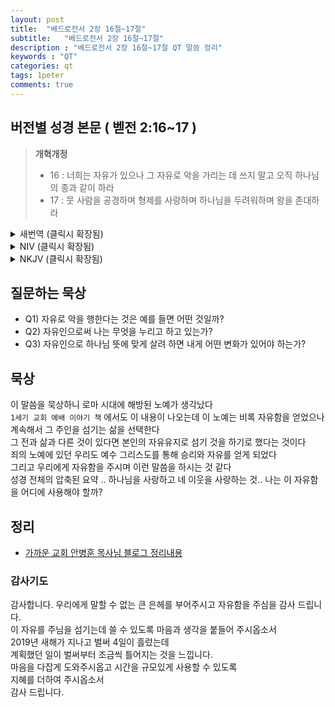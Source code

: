 ```yaml
---
layout: post
title:  "베드로전서 2장 16절~17절"
subtitle:   "베드로전서 2장 16절~17절"
description : "베드로전서 2장 16절~17절 QT 말씀 정리"
keywords : "QT"
categories: qt
tags: 1peter
comments: true
---
```


## 버전별 성경 본문 ( 벧전 2:16~17 )

> **개혁개정**
>* 16 : 너희는 자유가 있으나 그 자유로 악을 가리는 데 쓰지 말고 오직 하나님의 종과 같이 하라 
>* 17 : 뭇 사람을 공경하며 형제를 사랑하며 하나님을 두려워하며 왕을 존대하라 
<details>

<summary> 새번역 (클릭시 확장됨)</summary>
<div markdown="1">

>* 16 : 여러분은 자유인으로 사십시오. 그러나 그 자유를 악을 행하는 구실로 쓰지 말고, 하나님의 종으로 사십시오. 
>* 17 : 모든 사람을 존중하며, 믿음의 식구들을 사랑하며, 하나님을 두려워하며, 왕을 공경하십시오.
</div>
</details>

<details>
<summary> NIV (클릭시 확장됨)</summary>
<div markdown="1">

>* 16 : Live as free people, but do not use your freedom as a cover-up for evil; live as God’s slaves. 
>* 17 : Show proper respect to everyone, love the family of believers, fear God, honor the emperor.
</div>
</details>

<details>
<summary> NKJV (클릭시 확장됨)</summary>
<div markdown="1">

>* 16 : as free, yet not using liberty as a cloak for vice, but as bondservants of God. 
>* 17 : Honor all people. Love the brotherhood. Fear God. Honor the king.
</div>
</details>

## 질문하는 묵상

* Q1) 자유로 악을 행한다는 것은 예를 들면 어떤 것일까?
* Q2) 자유인으로써 나는 무엇을 누리고 하고 있는가?
* Q3) 자유인으로 하나님 뜻에 맞게 살려 하면 내게 어떤 변화가 있어야 하는가?

## 묵상
이 말씀을 묵상하니 로마 시대에 해방된 노예가 생각났다  
`1세기 교회 예배 이야기 책` 에서도 이 내용이 나오는데 이 노예는 비록 자유함을 얻었으나  
계속해서 그 주인을 섬기는 삶을 선택한다  
그 전과 삶과 다른 것이 있다면 본인의 자유유지로 섬기 것을 하기로 했다는 것이다  
죄의 노예에 있던 우리도 예수 그리스도를 통해 승리와 자유를 얻게 되었다  
그리고 우리에게 자유함을 주시며 이런 말씀을 하시는 것 같다  
성경 전체의 압축된 요약 .. 하나님을 사랑하고 네 이웃을 사랑하는 것.. 
나는 이 자유함을 어디에 사용해야 할까? 

## 정리
* [가까운 교회 안병훈 목사님 블로그 정리내용](https://blog.naver.com/tolerance2018/221433973871)

### 감사기도
감사합니다. 
우리에게 말할 수 없는 큰 은헤를 부어주시고 자유함을 주심을 감사 드립니다.  
이 자유를 주님을 섬기는데 쓸 수 있도록 마음과 생각을 붙들어 주시옵소서  
2019년 새해가 지나고 벌써 4일이 흘렀는데  
계획했던 일이 벌써부터 조금씩 틀어지는 것을 느낍니다.  
마음을 다잡게 도와주시옵고 시간을 규모있게 사용할 수 있도록  
지혜를 더하여 주시옵소서  
감사 드립니다.
